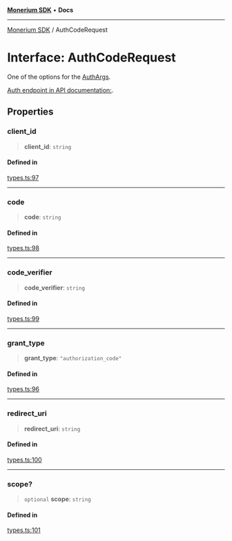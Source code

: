 [**Monerium SDK**](../README.md) • **Docs**

---

[Monerium SDK](../README.md) / AuthCodeRequest

# Interface: AuthCodeRequest

One of the options for the [AuthArgs](../type-aliases/AuthArgs.md).

[Auth endpoint in API documentation:](https://monerium.dev/api-docs#operation/auth).

## Properties

### client_id

> **client_id**: `string`

#### Defined in

[types.ts:97](https://github.com/monerium/js-monorepo/blob/132ae6f6b7d189aad355aa9ba25793222c11aea9/packages/sdk/src/types.ts#L97)

---

### code

> **code**: `string`

#### Defined in

[types.ts:98](https://github.com/monerium/js-monorepo/blob/132ae6f6b7d189aad355aa9ba25793222c11aea9/packages/sdk/src/types.ts#L98)

---

### code_verifier

> **code_verifier**: `string`

#### Defined in

[types.ts:99](https://github.com/monerium/js-monorepo/blob/132ae6f6b7d189aad355aa9ba25793222c11aea9/packages/sdk/src/types.ts#L99)

---

### grant_type

> **grant_type**: `"authorization_code"`

#### Defined in

[types.ts:96](https://github.com/monerium/js-monorepo/blob/132ae6f6b7d189aad355aa9ba25793222c11aea9/packages/sdk/src/types.ts#L96)

---

### redirect_uri

> **redirect_uri**: `string`

#### Defined in

[types.ts:100](https://github.com/monerium/js-monorepo/blob/132ae6f6b7d189aad355aa9ba25793222c11aea9/packages/sdk/src/types.ts#L100)

---

### scope?

> `optional` **scope**: `string`

#### Defined in

[types.ts:101](https://github.com/monerium/js-monorepo/blob/132ae6f6b7d189aad355aa9ba25793222c11aea9/packages/sdk/src/types.ts#L101)
